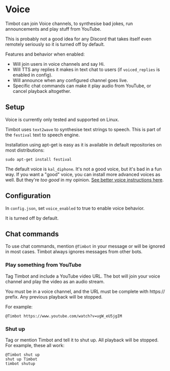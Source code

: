 # Voice

Timbot can join Voice channels, to synthesise bad jokes, run announcements and play stuff from YouTube.

This is probably not a good idea for any Discord that takes itself even remotely seriously so it is turned off by default.

Features and behavior when enabled:
- Will join users in voice channels and say Hi.
- Will TTS any replies it makes in text chat to users (if `voiced_replies` is enabled in config).
- Will announce when any configured channel goes live.
- Specific chat commands can make it play audio from YouTube, or cancel playback altogether.

## Setup

Voice is currently only tested and supported on Linux.

Timbot uses `text2wave` to synthesise text strings to speech. This is part of the `festival` text to speech engine.

Installation using apt-get is easy as it is available in default repositories on most distributions:

    sudo apt-get install festival
    
The default voice is `kal_diphone`. It's not a good voice, but it's bad in a fun way. If you want a "good" voice, you can install more advanced voices as well. But they're *too good* in my opinion. [See better voice instructions here](https://ubuntuforums.org/showthread.php?t=751169).

## Configuration

In `config.json`, set `voice_enabled` to true to enable voice behavior.

It is turned off by default.

## Chat commands

To use chat commands, mention `@Timbot` in your message or will be ignored in most cases. Timbot always ignores messages from other bots. 

### Play something from YouTube

Tag Timbot and include a YouTube video URL. The bot will join your voice channel and play the video as an audio stream.

You must be in a voice channel, and the URL must be complete with https:// prefix. Any previous playback will be stopped.

For example:

    @Timbot https://www.youtube.com/watch?v=ugW_eU5jgIM
 
### Shut up

Tag or mention Timbot and tell it to shut up. All playback will be stopped. For example, these all work:

    @Timbot shut up
    shut up Timbot
    timbot shutup
